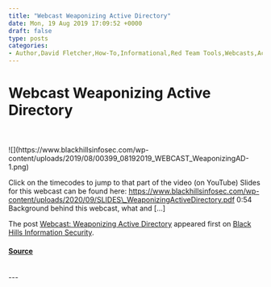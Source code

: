 ```yaml
---
title: "Webcast Weaponizing Active Directory"
date: Mon, 19 Aug 2019 17:09:52 +0000
draft: false
type: posts
categories: 
- Author,David Fletcher,How-To,Informational,Red Team Tools,Webcasts,Active Directory,CredDefense Toolkit,kerberoasting,password spraying,ResponderGuard
---
```

# Webcast Weaponizing Active Directory

<br/>

<br/>
![](https://www.blackhillsinfosec.com/wp-content/uploads/2019/08/00399_08192019_WEBCAST_WeaponizingAD-1.png)

Click on the timecodes to jump to that part of the video (on YouTube) Slides for this webcast can be found here: https://www.blackhillsinfosec.com/wp-content/uploads/2020/09/SLIDES\_WeaponizingActiveDirectory.pdf 0:54 Background behind this webcast, what and \[…\]

The post [Webcast: Weaponizing Active Directory](https://www.blackhillsinfosec.com/webcast-weaponizing-active-directory/) appeared first on [Black Hills Information Security](https://www.blackhillsinfosec.com).

#### [Source](https://www.blackhillsinfosec.com/webcast-weaponizing-active-directory/)

<br/>
---
